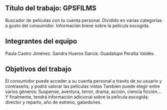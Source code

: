 ## Título del trabajo: GPSFILMS
Buscador de películas con tu cuenta personal.
Dividido en varias categorías a gusto del consumidor.
Información breve sobre la película escogida. 

## Integrantes del equipo

Paula Castro Jiménez.
Sandra Hueros García.
Guadalupe Peralta Valdés.

## Objetivos del trabajo
El consumidor puede acceder a su cuenta personal a través de su usuario y contraseña, y podrá valorar las películas vistas
También puede elegir entre varios géneros: Suspense, aventura, terror, drama, acción, ciencia ficción…
Y finalmente, tendrá información adicional sobre la película escogida; director y reparto, año de estreno, galardones.
